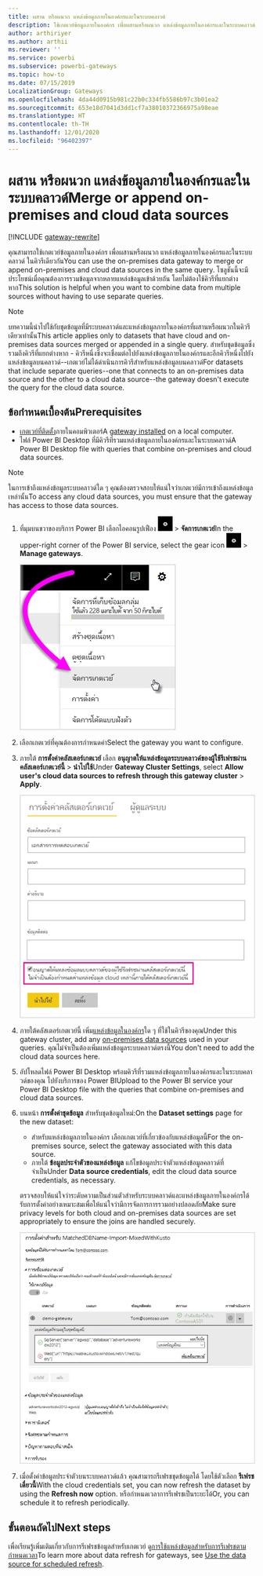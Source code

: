 ```yaml
---
title: ผสาน หรือผนวก แหล่งข้อมูลภายในองค์กรและในระบบคลาวด์
description: ใช้เกตเวย์ข้อมูลภายในองค์กร เพื่อผสานหรือผนวก แหล่งข้อมูลภายในองค์กรและในระบบคลาวด์ ในคิวรีเดียวกัน
author: arthiriyer
ms.author: arthii
ms.reviewer: ''
ms.service: powerbi
ms.subservice: powerbi-gateways
ms.topic: how-to
ms.date: 07/15/2019
LocalizationGroup: Gateways
ms.openlocfilehash: 4da44d0915b981c22b0c334fb5586b97c3b01ea2
ms.sourcegitcommit: 653e18d7041d3dd1cf7a38010372366975a98eae
ms.translationtype: HT
ms.contentlocale: th-TH
ms.lasthandoff: 12/01/2020
ms.locfileid: "96402397"
---
```

# <a name="merge-or-append-on-premises-and-cloud-data-sources"></a><span data-ttu-id="06240-103">ผสาน หรือผนวก แหล่งข้อมูลภายในองค์กรและในระบบคลาวด์</span><span class="sxs-lookup"><span data-stu-id="06240-103">Merge or append on-premises and cloud data sources</span></span>

[!INCLUDE [gateway-rewrite](../includes/gateway-rewrite.md)]

<span data-ttu-id="06240-104">คุณสามารถใช้เกตเวย์ข้อมูลภายในองค์กร เพื่อผสานหรือผนวก แหล่งข้อมูลภายในองค์กรและในระบบคลาวด์ ในคิวรีเดียวกัน</span><span class="sxs-lookup"><span data-stu-id="06240-104">You can use the on-premises data gateway to merge or append on-premises and cloud data sources in the same query.</span></span> <span data-ttu-id="06240-105">โซลูชันนี้จะมีประโยชน์เมื่อคุณต้องการรวมข้อมูลจากหลายแหล่งข้อมูลเข้าด้วยกัน โดยไม่ต้องใช้คิวรีที่แยกต่างหาก</span><span class="sxs-lookup"><span data-stu-id="06240-105">This solution is helpful when you want to combine data from multiple sources without having to use separate queries.</span></span>

>[!NOTE]
><span data-ttu-id="06240-106">บทความนี้นำไปใช้กับชุดข้อมูลที่มีระบบคลาวด์และแหล่งข้อมูลภายในองค์กรที่ผสานหรือผนวกในคิวรีเดียวเท่านั้น</span><span class="sxs-lookup"><span data-stu-id="06240-106">This article applies only to datasets that have cloud and on-premises data sources merged or appended in a single query.</span></span> <span data-ttu-id="06240-107">สำหรับชุดข้อมูลซึ่งรวมถึงคิวรีที่แยกต่างหาก - คิวรีหนึ่งซึ่งจะเชื่อมต่อไปยังแหล่งข้อมูลภายในองค์กรและอีกคิวรีหนึ่งไปยังแหล่งข้อมูลบนคลาวด์--เกตเวย์ไม่ได้ดำเนินการคิวรีสำหรับแหล่งข้อมูลบนคลาวด์</span><span class="sxs-lookup"><span data-stu-id="06240-107">For datasets that include separate queries--one that connects to an on-premises data source and the other to a cloud data source--the gateway doesn't execute the query for the cloud data source.</span></span>

## <a name="prerequisites"></a><span data-ttu-id="06240-108">ข้อกำหนดเบื้องต้น</span><span class="sxs-lookup"><span data-stu-id="06240-108">Prerequisites</span></span>

- <span data-ttu-id="06240-109">[เกตเวย์ที่ติดตั้ง](/data-integration/gateway/service-gateway-install)ภายในคอมพิวเตอร์</span><span class="sxs-lookup"><span data-stu-id="06240-109">A [gateway installed](/data-integration/gateway/service-gateway-install) on a local computer.</span></span>
- <span data-ttu-id="06240-110">ไฟล์ Power BI Desktop ที่มีคิวรีที่รวมแหล่งข้อมูลภายในองค์กรและในระบบคลาวด์</span><span class="sxs-lookup"><span data-stu-id="06240-110">A Power BI Desktop file with queries that combine on-premises and cloud data sources.</span></span>

>[!NOTE]
><span data-ttu-id="06240-111">ในการเข้าถึงแหล่งข้อมูลระบบคลาวด์ใด ๆ คุณต้องตรวจสอบให้แน่ใจว่าเกตเวย์มีการเข้าถึงแหล่งข้อมูลเหล่านั้น</span><span class="sxs-lookup"><span data-stu-id="06240-111">To access any cloud data sources, you must ensure that the gateway has access to those data sources.</span></span>

1. <span data-ttu-id="06240-112">ที่มุมบนขวาของบริการ Power BI เลือกไอคอนรูปเฟือง ![ไอคอนเฟืองตั้งค่า](media/service-gateway-mashup-on-premises-cloud/icon-gear.png) > **จัดการเกตเวย์**</span><span class="sxs-lookup"><span data-stu-id="06240-112">In the upper-right corner of the Power BI service, select the gear icon ![Settings gear icon](media/service-gateway-mashup-on-premises-cloud/icon-gear.png) > **Manage gateways**.</span></span>

    ![จัดการเกตเวย์](media/service-gateway-mashup-on-premises-cloud/manage-gateways.png)

2. <span data-ttu-id="06240-114">เลือกเกตเวย์ที่คุณต้องการกำหนดค่า</span><span class="sxs-lookup"><span data-stu-id="06240-114">Select the gateway you want to configure.</span></span>

3. <span data-ttu-id="06240-115">ภายใต้ **การตั้งค่าคลัสเตอร์เกตเวย์** เลือก **อนุญาตให้แหล่งข้อมูลระบบคลาวด์ของผู้ใช้รีเฟรชผ่านคลัสเตอร์เกตเวย์นี้** > **นำไปใช้**</span><span class="sxs-lookup"><span data-stu-id="06240-115">Under **Gateway Cluster Settings**, select **Allow user's cloud data sources to refresh through this gateway cluster** > **Apply**.</span></span>

    ![รีเฟรชผ่านคลัสเตอร์เกตเวย์นี้](media/service-gateway-mashup-on-premises-cloud/refresh-gateway-cluster.png)

4. <span data-ttu-id="06240-117">ภายใต้คลัสเตอร์เกตเวย์นี้ เพิ่ม[แหล่งข้อมูลในองค์กร](service-gateway-enterprise-manage-scheduled-refresh.md#add-a-data-source)ใด ๆ ที่ใช้ในคิวรีของคุณ</span><span class="sxs-lookup"><span data-stu-id="06240-117">Under this gateway cluster, add any [on-premises data sources](service-gateway-enterprise-manage-scheduled-refresh.md#add-a-data-source) used in your queries.</span></span> <span data-ttu-id="06240-118">คุณไม่จำเป็นต้องเพิ่มแหล่งข้อมูลระบบคลาวด์ตรงนี้</span><span class="sxs-lookup"><span data-stu-id="06240-118">You don't need to add the cloud data sources here.</span></span>

5. <span data-ttu-id="06240-119">อัปโหลดไฟล์ Power BI Desktop พร้อมคิวรีที่รวมแหล่งข้อมูลภายในองค์กรและในระบบคลาวด์ของคุณ ไปยังบริการของ Power BI</span><span class="sxs-lookup"><span data-stu-id="06240-119">Upload to the Power BI service your Power BI Desktop file with the queries that combine on-premises and cloud data sources.</span></span>

6. <span data-ttu-id="06240-120">บนหน้า **การตั้งค่าชุดข้อมูล** สำหรับชุดข้อมูลใหม่:</span><span class="sxs-lookup"><span data-stu-id="06240-120">On the **Dataset settings** page for the new dataset:</span></span>

   - <span data-ttu-id="06240-121">สำหรับแหล่งข้อมูลภายในองค์กร เลือกเกตเวย์ที่เกี่ยวข้องกับแหล่งข้อมูลนี้</span><span class="sxs-lookup"><span data-stu-id="06240-121">For the on-premises source, select the gateway associated with this data source.</span></span>
   - <span data-ttu-id="06240-122">ภายใต้ **ข้อมูลประจำตัวของแหล่งข้อมูล** แก้ไขข้อมูลประจำตัวแหล่งข้อมูลคลาวด์ที่จำเป็น</span><span class="sxs-lookup"><span data-stu-id="06240-122">Under **Data source credentials**, edit the cloud data source credentials, as necessary.</span></span>

    <span data-ttu-id="06240-123">ตรวจสอบให้แน่ใจว่าระดับความเป็นส่วนตัวสำหรับระบบคลาวด์และแหล่งข้อมูลภายในองค์กรได้รับการตั้งค่าอย่างเหมาะสมเพื่อให้แน่ใจว่ามีการจัดการการรวมอย่างปลอดภัย</span><span class="sxs-lookup"><span data-stu-id="06240-123">Make sure privacy levels for both cloud and on-premises data sources are set appropriately to ensure the joins are handled securely.</span></span>

     ![การตั้งค่าชุดข้อมูล](media/service-gateway-mashup-on-premises-cloud/dataset-settings.png)

7. <span data-ttu-id="06240-125">เมื่อตั้งค่าข้อมูลประจำตัวบนระบบคลาวด์แล้ว คุณสามารถรีเฟรชชุดข้อมูลได้ โดยใช้ตัวเลือก **รีเฟรชเดี๋ยวนี้**</span><span class="sxs-lookup"><span data-stu-id="06240-125">With the cloud credentials set, you can now refresh the dataset by using the **Refresh now** option.</span></span> <span data-ttu-id="06240-126">หรือกำหนดเวลาการรีเฟรชเป็นระยะได้</span><span class="sxs-lookup"><span data-stu-id="06240-126">Or, you can schedule it to refresh periodically.</span></span>

## <a name="next-steps"></a><span data-ttu-id="06240-127">ขั้นตอนถัดไป</span><span class="sxs-lookup"><span data-stu-id="06240-127">Next steps</span></span>

<span data-ttu-id="06240-128">เพื่อเรียนรู้เพิ่มเติมเกี่ยวกับการรีเฟรชข้อมูลสำหรับเกตเวย์ ดู[การใช้แหล่งข้อมูลสำหรับการรีเฟรชตามกำหนดเวลา](service-gateway-enterprise-manage-scheduled-refresh.md#use-the-data-source-for-scheduled-refresh)</span><span class="sxs-lookup"><span data-stu-id="06240-128">To learn more about data refresh for gateways, see [Use the data source for scheduled refresh](service-gateway-enterprise-manage-scheduled-refresh.md#use-the-data-source-for-scheduled-refresh).</span></span>
